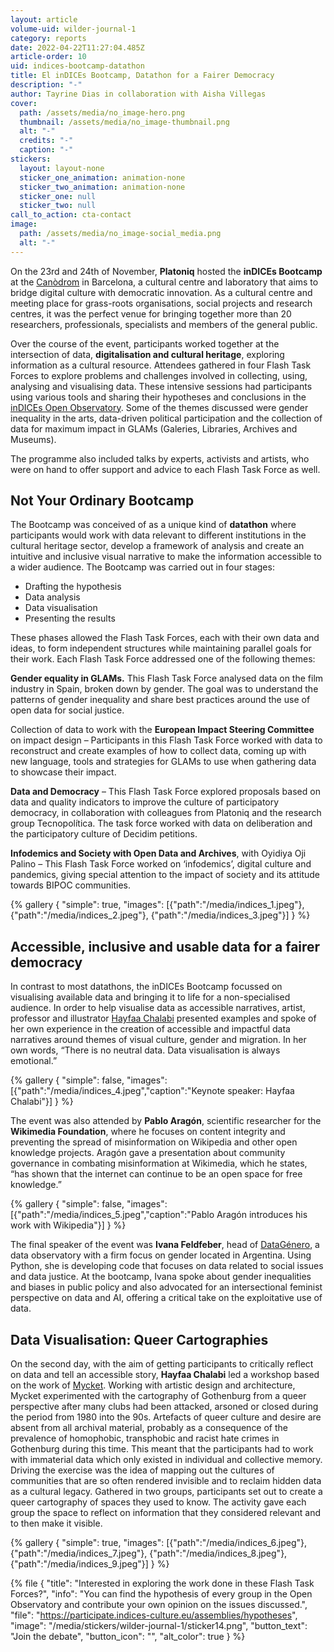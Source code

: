 ```yaml
---
layout: article
volume-uid: wilder-journal-1
category: reports
date: 2022-04-22T11:27:04.485Z
article-order: 10
uid: indices-bootcamp-datathon
title: El inDICEs Bootcamp, Datathon for a Fairer Democracy
description: "-"
author: Tayrine Dias in collaboration with Aisha Villegas
cover:
  path: /assets/media/no_image-hero.png
  thumbnail: /assets/media/no_image-thumbnail.png
  alt: "-"
  credits: "-"
  caption: "-"
stickers:
  layout: layout-none
  sticker_one_animation: animation-none
  sticker_two_animation: animation-none
  sticker_one: null
  sticker_two: null
call_to_action: cta-contact
image:
  path: /assets/media/no_image-social_media.png
  alt: "-"
---
```

On the 23rd and 24th of November, **Platoniq** hosted the **inDICEs Bootcamp** at the [Canòdrom](https://canodrom.barcelona/en) in Barcelona, a cultural centre and laboratory that aims to bridge digital culture with democratic innovation. As a cultural centre and meeting place for grass-roots organisations, social projects and research centres, it was the perfect venue for bringing together more than 20 researchers, professionals, specialists and members of the general public.

Over the course of the event, participants worked together at the intersection of data, **digitalisation and cultural heritage**, exploring information as a cultural resource. Attendees gathered in four Flash Task Forces to explore problems and challenges involved in collecting, using, analysing and visualising data. These intensive sessions had participants using various tools and sharing their hypotheses and conclusions in the [inDICEs Open Observatory](https://participate.indices-culture.eu/). Some of the themes discussed were gender inequality in the arts, data-driven political participation and the collection of data for maximum impact in GLAMs (Galeries, Libraries, Archives and Museums). 

The programme also included talks by experts, activists and artists, who were on hand to offer support and advice to each Flash Task Force as well. 

## Not Your Ordinary Bootcamp

The Bootcamp was conceived of as a unique kind of **datathon** where participants would work with data relevant to different institutions in the cultural heritage sector, develop a framework of analysis and create an intuitive and inclusive visual narrative to make the information accessible to a wider audience. The Bootcamp was carried out in four stages:

* Drafting the hypothesis
* Data analysis
* Data visualisation
* Presenting the results

These phases allowed the Flash Task Forces, each with their own data and ideas, to form independent structures while maintaining parallel goals for their work. Each Flash Task Force addressed one of the following themes:

**Gender equality in GLAMs.** This Flash Task Force analysed data on the film industry in Spain, broken down by gender. The goal was to understand the patterns of gender inequality and share best practices around the use of open data for social justice. 

Collection of data to work with the **European Impact Steering Committee** on impact design – Participants in this Flash Task Force worked with data to reconstruct and create examples of how to collect data, coming up with new language, tools and strategies for GLAMs to use when gathering data to showcase their impact. 

**Data and Democracy** – This Flash Task Force explored proposals based on data and quality indicators to improve the culture of participatory democracy, in collaboration with colleagues from Platoniq and the research group Tecnopolítica. The task force worked with data on deliberation and the participatory culture of Decidim petitions. 

**Infodemics and Society with Open Data and Archives**, with Oyidiya Oji Palino – This Flash Task Force worked on ‘infodemics’, digital culture and pandemics, giving special attention to the impact of society and its attitude towards BIPOC communities. 

{% gallery { "simple": true, "images": [{"path":"/media/indices_1.jpeg"}, {"path":"/media/indices_2.jpeg"}, {"path":"/media/indices_3.jpeg"}] } %}

## Accessible, inclusive and usable data for a fairer democracy

In contrast to most datathons, the inDICEs Bootcamp focussed on visualising available data and bringing it to life for a non-specialised audience. In order to help visualise data as accessible narratives, artist, professor and illustrator [Hayfaa Chalabi](https://hayfaachalabi.com/) presented examples and spoke of her own experience in the creation of accessible and impactful data narratives around themes of visual culture, gender and migration. In her own words, “There is no neutral data. Data visualisation is always emotional.”

{% gallery { "simple": false, "images": [{"path":"/media/indices_4.jpeg","caption":"Keynote speaker: Hayfaa Chalabi"}] } %}

The event was also attended by **Pablo Aragón**, scientific researcher for the **Wikimedia Foundation**, where he focuses on content integrity and preventing the spread of misinformation on Wikipedia and other open knowledge projects. Aragón gave a presentation about community governance in combating misinformation at Wikimedia, which he states, “has shown that the internet can continue to be an open space for free knowledge.”

{% gallery { "simple": false, "images": [{"path":"/media/indices_5.jpeg","caption":"Pablo Aragón introduces his work with Wikipedia"}] } %}

The final speaker of the event was **Ivana Feldfeber**, head of [DataGénero](https://sites.google.com/view/datagenero-english), a data observatory with a firm focus on gender located in Argentina. Using Python, she is developing code that focuses on data related to social issues and data justice. At the bootcamp, Ivana spoke about gender inequalities and biases in public policy and also advocated for an intersectional feminist perspective on data and AI, offering a critical take on the exploitative use of data. 

## Data Visualisation: Queer Cartographies

On the second day, with the aim of getting participants to critically reflect on data and tell an accessible story, **Hayfaa Chalabi** led a workshop based on the work of [Mycket](https://mycket.org/About-Us). Working with artistic design and architecture, Mycket experimented with the cartography of Gothenburg from a queer perspective after many clubs had been attacked, arsoned or closed during the period from 1980 into the 90s. Artefacts of queer culture and desire are absent from all archival material, probably as a consequence of the prevalence of homophobic, transphobic and racist hate crimes in Gothenburg during this time. This meant that the participants had to work with immaterial data which only existed in individual and collective memory. Driving the exercise was the idea of mapping out the cultures of communities that are so often rendered invisible and to reclaim hidden data as a cultural legacy. Gathered in two groups, participants set out to create a queer cartography of spaces they used to know. The activity gave each group the space to reflect on information that they considered relevant and to then make it visible.

{% gallery { "simple": true, "images": [{"path":"/media/indices_6.jpeg"}, {"path":"/media/indices_7.jpeg"}, {"path":"/media/indices_8.jpeg"}, {"path":"/media/indices_9.jpeg"}] } %}

{% file { "title": "Interested in exploring the work done in these Flash Task Forces?", "info": "You can find the hypothesis of every group in the Open Observatory and contribute your own opinion on the issues discussed.", "file": "https://participate.indices-culture.eu/assemblies/hypotheses", "image": "/media/stickers/wilder-journal-1/sticker14.png", "button_text": "Join the debate", "button_icon": "", "alt_color": true } %}
